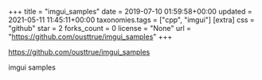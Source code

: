 +++
title = "imgui_samples"
date = 2019-07-10 01:59:58+00:00
updated = 2021-05-11 11:45:11+00:00
taxonomies.tags = ["cpp", "imgui"]
[extra]
css = "github"
star = 2
forks_count = 0
license = "None"
url = "https://github.com/ousttrue/imgui_samples"
+++

<https://github.com/ousttrue/imgui_samples>

imgui samples
